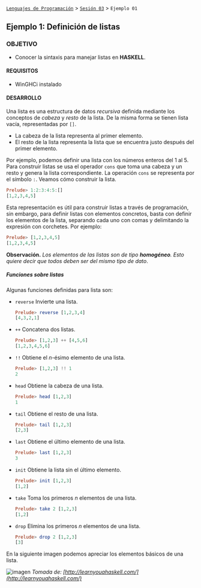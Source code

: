 [`Lenguajes de Programación`](../../README.md) > [`Sesión 03`](../README.md) > `Ejemplo 01`

## Ejemplo 1: Definición de listas

### OBJETIVO

- Conocer la sintaxis para manejar listas en __HASKELL__.

#### REQUISITOS

- WinGHCi instalado

#### DESARROLLO

Una lista es una estructura de datos *recursiva* definida mediante los conceptos de *cabeza* y *resto* de la lista. De la misma forma se tienen lista vacía, representadas por `[]`.

   - La cabeza de la lista representa al primer elemento.
   - El resto de la lista representa la lista que se encuentra justo después del primer elemento.
   
Por ejemplo, podemos definir una lista con los números enteros del 1 al 5. Para construir listas se usa el operador `cons` que toma una cabeza y un resto y genera la lista correspondiente. La operación `cons` se representa por el símbolo `:`. Veamos cómo construir la lista.

```haskell
Prelude> 1:2:3:4:5:[]
[1,2,3,4,5]
```

Esta representación es útil para construir listas a través de programación, sin embargo, para definir listas con elementos concretos, basta con definir los elementos de la lista, separando cada uno con comas y delimitando la expresión con corchetes. Por ejemplo:

```haskell
Prelude> [1,2,3,4,5]
[1,2,3,4,5]
```

**Observación.** *Los elementos de las listas son de tipo **homogéneo**. Esto quiere decir que todos deben ser del mismo tipo de dato*.

##### Funciones sobre listas

Algunas funciones definidas para lista son:

- `reverse` Invierte una lista.

   ```haskell
   Prelude> reverse [1,2,3,4]
   [4,3,2,1]
   ```
   
- `++` Concatena dos listas.

   ```haskell
   Prelude> [1,2,3] ++ [4,5,6]
   [1,2,3,4,5,6]
   ```
   
- `!!` Obtiene el *n*-ésimo elemento de una lista.

   ```haskell
   Prelude> [1,2,3] !! 1
   2
   ```

- `head` Obtiene la cabeza de una lista.

   ```haskell
   Prelude> head [1,2,3]
   1
   ```

- `tail` Obtiene el resto de una lista.

   ```haskell
   Prelude> tail [1,2,3]
   [2,3]
   ```

- `last` Obtiene el último elemento de una lista.
   
   ```haskell
   Prelude> last [1,2,3]
   3
   ```
   
- `init` Obtiene la lista sin el último elemento.

   ```haskell
   Prelude> init [1,2,3]
   [1,2]
   ```
   
- `take` Toma los primeros *n* elementos de una lista.

   ```haskell
   Prelude> take 2 [1,2,3]
   [1,2]
   ```
   
- `drop` Elimina los primeros *n* elementos de una lista.

   ```haskell
   Prelude> drop 2 [1,2,3]
   [3]
   ```

En la siguiente imagen podemos apreciar los elementos básicos de una lista.

![imagen](http://s3.amazonaws.com/lyah/listmonster.png)
   *Tomada de: [http://learnyouahaskell.com/](http://learnyouahaskell.com/)*
